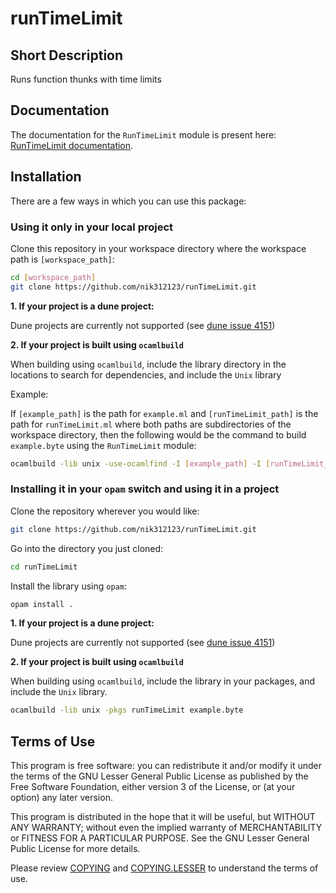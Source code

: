 # runTimeLimit

## Short Description

Runs function thunks with time limits

## Documentation

The documentation for the `RunTimeLimit` module is present here: [RunTimeLimit documentation](https://nik312123.github.io/ocamlLibDocs/runTimeLimit/RunTimeLimit/).

## Installation

There are a few ways in which you can use this package:

### Using it only in your local project

Clone this repository in your workspace directory where the workspace path is `[workspace_path]`:

```bash
cd [workspace_path]
git clone https://github.com/nik312123/runTimeLimit.git
```

**1\. If your project is a dune project:**

Dune projects are currently not supported (see [dune issue 4151](https://github.com/ocaml/dune/issues/4151))

**2\. If your project is built using `ocamlbuild`**

When building using `ocamlbuild`, include the library directory in the locations to search for dependencies, and include the `Unix` library

Example:

If `[example_path]` is the path for `example.ml` and `[runTimeLimit_path]` is the path for `runTimeLimit.ml` where both paths are subdirectories of the workspace directory, then the following would be the command to build `example.byte` using the `RunTimeLimit` module:

```bash
ocamlbuild -lib unix -use-ocamlfind -I [example_path] -I [runTimeLimit_path] example.byte
```

### Installing it in your `opam` switch and using it in a project

Clone the repository wherever you would like:

```bash
git clone https://github.com/nik312123/runTimeLimit.git
```

Go into the directory you just cloned:

```bash
cd runTimeLimit
```

Install the library using `opam`:

```bash
opam install .
```

**1\. If your project is a dune project:**

Dune projects are currently not supported (see [dune issue 4151](https://github.com/ocaml/dune/issues/4151))

**2\. If your project is built using `ocamlbuild`**

When building using `ocamlbuild`, include the library in your packages, and include the `Unix` library.

```bash
ocamlbuild -lib unix -pkgs runTimeLimit example.byte
```

## Terms of Use

This program is free software: you can redistribute it and/or modify
it under the terms of the GNU Lesser General Public License as published by
the Free Software Foundation, either version 3 of the License, or
(at your option) any later version.

This program is distributed in the hope that it will be useful,
but WITHOUT ANY WARRANTY; without even the implied warranty of
MERCHANTABILITY or FITNESS FOR A PARTICULAR PURPOSE.  See the
GNU Lesser General Public License for more details.

Please review [COPYING](COPYING) and [COPYING.LESSER](COPYING.LESSER) to understand the terms of use.
